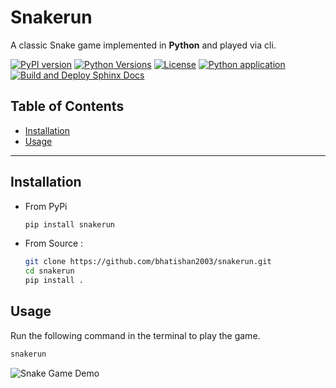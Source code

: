 # Snakerun <!-- omit in toc -->

A classic Snake game implemented in **Python** and played via cli.

[![PyPI version](https://img.shields.io/pypi/v/snakerun.svg?color=blue)](https://pypi.org/project/snakerun/)
[![Python Versions](https://img.shields.io/pypi/pyversions/snakerun.svg)](https://pypi.org/project/snakerun/)
[![License](https://img.shields.io/github/license/bhatishan2003/snakerun)](LICENSE)
[![Python application](https://github.com/bhatishan2003/snakerun/actions/workflows/python-app.yml/badge.svg)](https://github.com/bhatishan2003/snakerun/actions/workflows/python-app.yml)
[![Build and Deploy Sphinx Docs](https://github.com/bhatishan2003/snakerun/actions/workflows/sphinx.yml/badge.svg)](https://github.com/bhatishan2003/snakerun/actions/workflows/sphinx.yml)

## Table of Contents <!-- omit in toc -->

-   [Installation](#installation)
-   [Usage](#usage)

---

## Installation

-   From PyPi

    ```bash
    pip install snakerun
    ```

-   From Source :

    ```bash
    git clone https://github.com/bhatishan2003/snakerun.git
    cd snakerun
    pip install .
    ```

## Usage

Run the following command in the terminal to play the game.

```bash
snakerun
```

![Snake Game Demo](https://raw.githubusercontent.com/bhatishan2003/snakerun/main/assets/demo.gif)
